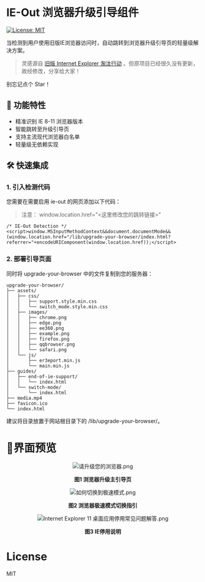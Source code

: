 # IE-Out 浏览器升级引导组件

[![License: MIT](https://img.shields.io/badge/License-MIT-green.svg)](https://opensource.org/licenses/MIT)

当检测到用户使用旧版IE浏览器访问时，自动跳转到浏览器升级引导页的轻量级解决方案。

> 灵感源自 [旧版 Internet Explorer 淘汰行动](https://support.dmeng.net/kill-old-versions-of-ie.html) 。但原项目已经很久没有更新，故经修改，分享给大家！

别忘记点个 Star！

## 🚀 功能特性
- 精准识别 IE 8-11 浏览器版本
- 智能跳转至升级引导页
- 支持主流现代浏览器白名单
- 轻量级无依赖实现

<!-- - 自动携带来源页面URL参数 --> 

## 🛠 快速集成

### 1. 引入检测代码
您需要在需要启用 ie-out 的网页添加以下代码：
> 注意： window.location.href="<这里修改您的跳转链接>"

```
/* IE-Out Detection */
<script>window.MSInputMethodContext&&document.documentMode&&(window.location.href="/lib/upgrade-your-browser/index.html?referrer="+encodeURIComponent(window.location.href));</script>
``` 

### 2. 部署引导页面
同时将 upgrade-your-browser 中的文件复制到您的服务器：

```
upgrade-your-browser/
├── assets/
│   ├── css/
│   │   ├── support.style.min.css
│   │   └── switch_mode.style.min.css
│   ├── images/
│   │   ├── chrome.png
│   │   ├── edge.png
│   │   ├── ee360.png
│   │   ├── example.png
│   │   ├── firefox.png
│   │   ├── qqbrowser.png
│   │   └── safari.png
│   └── js/
│       ├── er3eport.min.js
│       └── main.min.js
├── guides/
│   ├── end-of-ie-support/
│   │   └── index.html
│   └── switch-mode/
│       └── index.html
├── media.mp4
├── favicon.ico
└── index.html
```

建议将目录放置于网站根目录下的 /lib/upgrade-your-browser/。

# 🎨界面预览

<div align="center">

  ![请升级您的浏览器.png](https://smms.app/image/CTpaWgrnGvmAb5H)

  **图1 浏览器升级主引导页**

</div>
<div align="center">

  ![如何切换到极速模式.png](https://smms.app/image/t72C1MoAhpI84ei)

  **图2 浏览器极速模式切换指引**

</div>
<div align="center">

  ![Internet Explorer 11 桌面应用停用常见问题解答.png](https://smms.app/image/PU6QjzAcbytWhMk)

  **图3 IE停用说明**

</div>

# License
MIT
